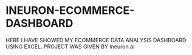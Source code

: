 # INEURON-ECOMMERCE-DASHBOARD
HERE I HAVE SHOWED MY ECOMMERCE DATA ANALYSIS DASHBOARD USING EXCEL. PROJECT WAS GIVEN BY Ineuron.ai
